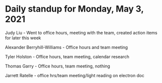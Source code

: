 # Daily standup for Monday, May 3, 2021

Judy Liu - Went to office hours, meeting with the team, created action items for later this week

Alexander Berryhill-Williams - Office hours and team meeting

Tyler Holston - Office hours, team meeting, calendar research

Thomas Garry - Office hours, team meeting, nothing

Jarrett Ratelle - office hrs/team meeting/light reading on electron doc